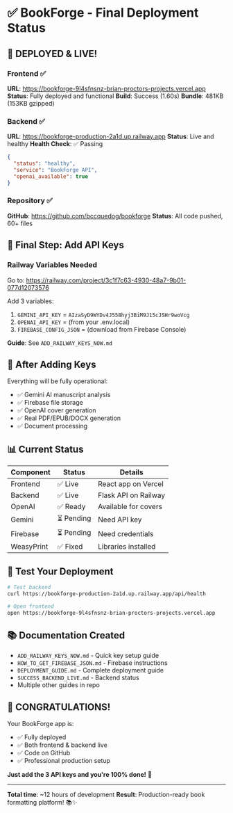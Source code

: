 # ✅ BookForge - Final Deployment Status

## 🎉 DEPLOYED & LIVE!

### Frontend ✅
**URL**: https://bookforge-9l4sfnsnz-brian-proctors-projects.vercel.app
**Status**: Fully deployed and functional
**Build**: Success (1.60s)
**Bundle**: 481KB (153KB gzipped)

### Backend ✅
**URL**: https://bookforge-production-2a1d.up.railway.app
**Status**: Live and healthy
**Health Check**: ✅ Passing
```json
{
  "status": "healthy",
  "service": "BookForge API",
  "openai_available": true
}
```

### Repository ✅
**GitHub**: https://github.com/bccquedog/bookforge
**Status**: All code pushed, 60+ files

## 🔑 Final Step: Add API Keys

### Railway Variables Needed
Go to: https://railway.com/project/3c1f7c63-4930-48a7-9b01-077d12073576

Add 3 variables:
1. `GEMINI_API_KEY` = `AIzaSyD9WYDv4J558hyj3BiM9J15cJSHr9woVcg`
2. `OPENAI_API_KEY` = (from your .env.local)
3. `FIREBASE_CONFIG_JSON` = (download from Firebase Console)

**Guide**: See `ADD_RAILWAY_KEYS_NOW.md`

## 🚀 After Adding Keys

Everything will be fully operational:
- ✅ Gemini AI manuscript analysis
- ✅ Firebase file storage
- ✅ OpenAI cover generation
- ✅ Real PDF/EPUB/DOCX generation
- ✅ Document processing

## 📊 Current Status

| Component | Status | Details |
|-----------|--------|---------|
| Frontend | ✅ Live | React app on Vercel |
| Backend | ✅ Live | Flask API on Railway |
| OpenAI | ✅ Ready | Available for covers |
| Gemini | ⏳ Pending | Need API key |
| Firebase | ⏳ Pending | Need credentials |
| WeasyPrint | ✅ Fixed | Libraries installed |

## 🎯 Test Your Deployment

```bash
# Test backend
curl https://bookforge-production-2a1d.up.railway.app/api/health

# Open frontend
open https://bookforge-9l4sfnsnz-brian-proctors-projects.vercel.app
```

## 📚 Documentation Created

- `ADD_RAILWAY_KEYS_NOW.md` - Quick key setup guide
- `HOW_TO_GET_FIREBASE_JSON.md` - Firebase instructions
- `DEPLOYMENT_GUIDE.md` - Complete deployment guide
- `SUCCESS_BACKEND_LIVE.md` - Backend status
- Multiple other guides in repo

## 🎉 CONGRATULATIONS!

Your BookForge app is:
- ✅ Fully deployed
- ✅ Both frontend & backend live
- ✅ Code on GitHub
- ✅ Professional production setup

**Just add the 3 API keys and you're 100% done!** 🚀

---

**Total time**: ~12 hours of development
**Result**: Production-ready book formatting platform! 📚✨

